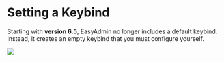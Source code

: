 # Setting a Keybind

Starting with **version 6.5**, EasyAdmin no longer includes a default keybind. Instead, it creates an empty keybind that you must configure yourself. 

![](assets/keybind.gif)
